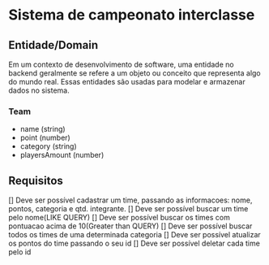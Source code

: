 # Sistema de campeonato interclasse

## Entidade/Domain
Em um contexto de desenvolvimento de software, uma entidade no backend geralmente
se refere a um objeto ou conceito que representa algo do mundo real. Essas entidades
são usadas para modelar e armazenar dados no sistema.

### Team
- name (string)
- point (number)
- category (string)
- playersAmount (number)

## Requisitos
[] Deve ser possível cadastrar um time, passando as informacoes: nome, pontos, categoria
e qtd. integrante.
[] Deve ser possível buscar um time pelo nome(LIKE QUERY)
[] Deve ser possível buscar os times com pontuacao acima de 10(Greater than QUERY)
[] Deve ser possível buscar todos os times de uma determinada categoria
[] Deve ser possível atualizar os pontos do time passando o seu id
[] Deve ser possível deletar cada time pelo id
